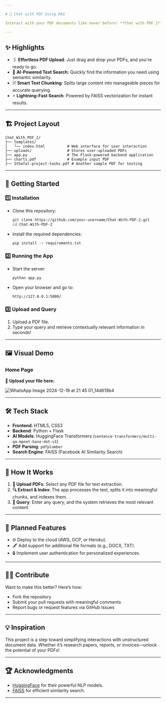 ```yaml
---

# 💬 Chat with PDF Using RAG

Interact with your PDF documents like never before! **Chat with PDF 2** makes it easy to upload, process, and query PDFs with the power of natural language processing and semantic search.

---
```


## ✨ Highlights
- 🖇️ **Effortless PDF Upload**: Just drag and drop your PDFs, and you're ready to go.
- 🧠 **AI-Powered Text Search**: Quickly find the information you need using semantic similarity.
- 🖹 **Smart Text Chunking**: Splits large content into manageable pieces for accurate querying.
- ⚡ **Lightning-Fast Search**: Powered by FAISS vectorization for instant results.

---

## 🏗️ Project Layout
```plaintext
Chat_With_PDF_2/
├── templates/
│   └── index.html          # Web interface for user interaction
├── uploads/                # Stores user-uploaded PDFs
├── app.py                  # The Flask-powered backend application
├── charts.pdf              # Example input PDF
├── Sthafal-project-tasks.pdf # Another sample PDF for testing
```

---

## 🚀 Getting Started

### 1️⃣ Installation
- Clone this repository:
  ```bash
  git clone https://github.com/your-username/Chat-With-PDF-2.git
  cd Chat-With-PDF-2
  ```
- Install the required dependencies:
  ```bash
  pip install -r requirements.txt
  ```

### 2️⃣ Running the App
- Start the server:
  ```bash
  python app.py
  ```
- Open your browser and go to:
  ```
  http://127.0.0.1:5000/
  ```

### 3️⃣ Upload and Query
1. Upload a PDF file.
2. Type your query and retrieve contextually relevant information in seconds!

---

## 🖼️ Visual Demo
### Home Page
🚀 **Upload your file here:**

![WhatsApp Image 2024-12-19 at 21 45 01_14d619b4](https://github.com/user-attachments/assets/bb558aad-f74c-44c2-8b33-1f52da23dd17)

---

## 🛠️ Tech Stack

- **Frontend**: HTML5, CSS3
- **Backend**: Python + Flask
- **AI Models**: HuggingFace Transformers (`sentence-transformers/multi-qa-mpnet-base-dot-v1`)
- **PDF Parsing**: `pdfplumber`
- **Search Engine**: FAISS (Facebook AI Similarity Search)

---

## 🧩 How It Works
1. **📂 Upload PDFs**: Select any PDF file for text extraction.
2. **🔍 Extract & Index**: The app processes the text, splits it into meaningful chunks, and indexes them.
3. **🤔 Query**: Enter any query, and the system retrieves the most relevant content.

---

## 🌟 Planned Features
- 🌐 Deploy to the cloud (AWS, GCP, or Heroku).
- 🖋️ Add support for additional file formats (e.g., DOCX, TXT).
- 🔒 Implement user authentication for personalized experiences.

---

## 👩‍💻 Contribute
Want to make this better? Here’s how:
- Fork the repository
- Submit your pull requests with meaningful comments
- Report bugs or request features via GitHub Issues

---

## 💡 Inspiration
This project is a step toward simplifying interactions with unstructured document data. Whether it’s research papers, reports, or invoices—unlock the potential of your PDFs!

---

## 🏆 Acknowledgments
- [HuggingFace](https://huggingface.co/) for their powerful NLP models.
- [FAISS](https://github.com/facebookresearch/faiss) for efficient similarity search.

---


